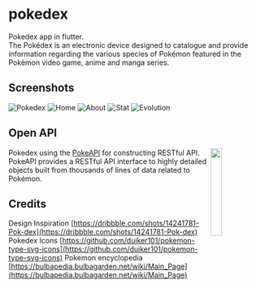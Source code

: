 # pokedex

Pokedex app in flutter.<br />
The Pokédex is an electronic device designed to catalogue and provide information regarding the various species of Pokémon featured in the Pokémon video game, anime and manga series.

## Screenshots

![Pokedex](/assets/home.gif?raw=true)
![Home](/assets/home.jpg?raw=true)
![About](/assets/about.jpg?raw=true)
![Stat](/assets/stat.jpg?raw=true)
![Evolution](/assets/evolution.jpg?raw=true)

## Open API

<img src="https://user-images.githubusercontent.com/24237865/83422649-d1b1d980-a464-11ea-8c91-a24fdf89cd6b.png" align="right" width="21%"/>

Pokedex using the [PokeAPI](https://pokeapi.co/) for constructing RESTful API.<br>
PokeAPI provides a RESTful API interface to highly detailed objects built from thousands of lines of data related to Pokémon.

## Credits

Design Inspiration [https://dribbble.com/shots/14241781-Pok-dex](https://dribbble.com/shots/14241781-Pok-dex)
Pokedex Icons [https://github.com/duiker101/pokemon-type-svg-icons](https://github.com/duiker101/pokemon-type-svg-icons)
Pokemon encyclopedia [https://bulbapedia.bulbagarden.net/wiki/Main_Page](https://bulbapedia.bulbagarden.net/wiki/Main_Page)
